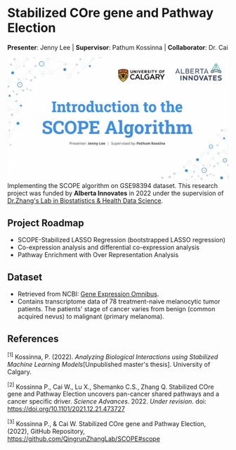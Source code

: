 # Stabilized COre gene and Pathway Election
**Presenter**: Jenny Lee  |  **Supervisor**: Pathum Kossinna  |  **Collaborator**: Dr. Cai 

![Title](image/SCOPE-image.png)
Implementing the SCOPE algorithm on GSE98394 dataset. This research project was funded by **Alberta Innovates** in 2022 under the supervision of [Dr.Zhang's Lab in Biostatistics & Health Data Science](https://sites.google.com/site/qingrunzhang/home?authuser=0). 

## Project Roadmap
- SCOPE-Stabilized LASSO Regression (bootstrapped LASSO regression)
- Co-expression analysis and differential co-expression analysis
- Pathway Enrichment with Over Representation Analysis

## Dataset
- Retrieved from NCBI: [Gene Expression Omnibus](https://www.ncbi.nlm.nih.gov/geo/query/acc.cgi?acc=GSE98394). 
- Contains transcriptome data of 78 treatment-naive melanocytic tumor patients. The patients' stage of cancer varies from benign (common acquired nevus) to malignant (primary melanoma).

## References
<sup>[1]</sup> Kossinna, P. (2022). *Analyzing Biological Interactions using Stabilized Machine Learning Models*[Unpublished master's thesis]. University of Calgary.  

<sup>[2]</sup> Kossinna P., Cai W., Lu X., Shemanko C.S., Zhang Q. Stabilized COre gene and Pathway Election uncovers pan-cancer shared pathways and a cancer specific driver. *Science Advances*. 2022. *Under revision*. doi: https://doi.org/10.1101/2021.12.21.473727 

<sup>[3]</sup> Kossinna P., & Cai W. Stabilized COre gene and Pathway Election, (2022), GitHub Repository, https://github.com/QingrunZhangLab/SCOPE#scope

